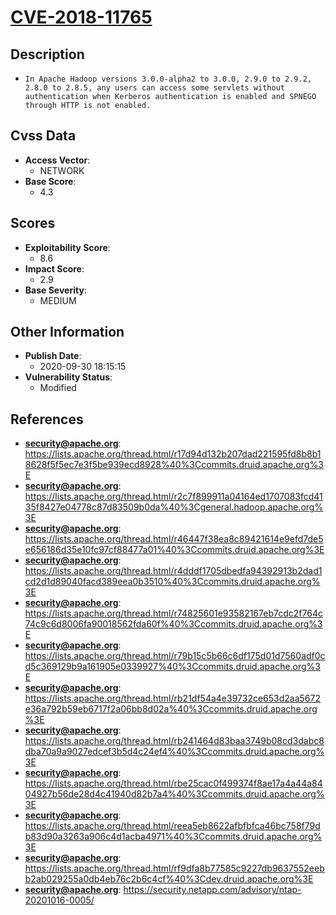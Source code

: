 
# [CVE-2018-11765](https://cve.mitre.org/cgi-bin/cvename.cgi?name=CVE-2018-11765)

## Description

- `In Apache Hadoop versions 3.0.0-alpha2 to 3.0.0, 2.9.0 to 2.9.2, 2.8.0 to 2.8.5, any users can access some servlets without authentication when Kerberos authentication is enabled and SPNEGO through HTTP is not enabled.`

## Cvss Data

- **Access Vector**:
  - NETWORK
- **Base Score**:
  - 4.3

## Scores

- **Exploitability Score**:
  - 8.6
- **Impact Score**:
  - 2.9
- **Base Severity**:
  - MEDIUM

## Other Information

- **Publish Date**:
  - 2020-09-30 18:15:15
- **Vulnerability Status**:
  - Modified

## References

- **security@apache.org**: https://lists.apache.org/thread.html/r17d94d132b207dad221595fd8b8b18628f5f5ec7e3f5be939ecd8928%40%3Ccommits.druid.apache.org%3E
- **security@apache.org**: https://lists.apache.org/thread.html/r2c7f899911a04164ed1707083fcd4135f8427e04778c87d83509b0da%40%3Cgeneral.hadoop.apache.org%3E
- **security@apache.org**: https://lists.apache.org/thread.html/r46447f38ea8c89421614e9efd7de5e656186d35e10fc97cf88477a01%40%3Ccommits.druid.apache.org%3E
- **security@apache.org**: https://lists.apache.org/thread.html/r4dddf1705dbedfa94392913b2dad1cd2d1d89040facd389eea0b3510%40%3Ccommits.druid.apache.org%3E
- **security@apache.org**: https://lists.apache.org/thread.html/r74825601e93582167eb7cdc2f764c74c9c6d8006fa90018562fda60f%40%3Ccommits.druid.apache.org%3E
- **security@apache.org**: https://lists.apache.org/thread.html/r79b15c5b66c6df175d01d7560adf0cd5c369129b9a161905e0339927%40%3Ccommits.druid.apache.org%3E
- **security@apache.org**: https://lists.apache.org/thread.html/rb21df54a4e39732ce653d2aa5672e36a792b59eb6717f2a06bb8d02a%40%3Ccommits.druid.apache.org%3E
- **security@apache.org**: https://lists.apache.org/thread.html/rb241464d83baa3749b08cd3dabc8dba70a9a9027edcef3b5d4c24ef4%40%3Ccommits.druid.apache.org%3E
- **security@apache.org**: https://lists.apache.org/thread.html/rbe25cac0f499374f8ae17a4a44a8404927b56de28d4c41940d82b7a4%40%3Ccommits.druid.apache.org%3E
- **security@apache.org**: https://lists.apache.org/thread.html/reea5eb8622afbfbfca46bc758f79db83d90a3263a906c4d1acba4971%40%3Ccommits.druid.apache.org%3E
- **security@apache.org**: https://lists.apache.org/thread.html/rf9dfa8b77585c9227db9637552eebb2ab029255a0db4eb76c2b6c4cf%40%3Cdev.druid.apache.org%3E
- **security@apache.org**: https://security.netapp.com/advisory/ntap-20201016-0005/

